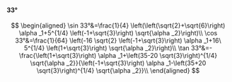 #### 33°

$$
\begin{aligned}
\sin 33°&=\frac{1}{4} \left(\left(\sqrt{2}+\sqrt{6}\right) \alpha _1+5^{1/4} \left(-1+\sqrt{3}\right) \sqrt{\alpha _2}\right)\\
\cos 33°&=\frac{1}{64} \left(-16 \sqrt{2} \left(-1+\sqrt{3}\right) \alpha _1+16\ 5^{1/4} \left(1+\sqrt{3}\right) \sqrt{\alpha _2}\right)\\
\tan 33°&=-\frac{\left(1+\sqrt{3}\right) \alpha _1+\left(35-20 \sqrt{3}\right)^{1/4} \sqrt{\alpha _2}}{\left(-1+\sqrt{3}\right) \alpha _1-\left(35+20 \sqrt{3}\right)^{1/4}
\sqrt{\alpha _2}}\\
\end{aligned}
$$

